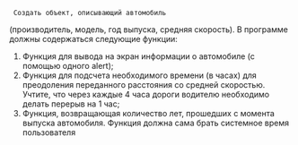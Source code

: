      Создать объект, описывающий автомобиль
(производитель, модель, год выпуска, средняя
скорость). В программе должны содержаться
следующие функции:

1. Функция для вывода на экран информации о
автомобиле (с помощью одного alert);
2. Функция для подсчета необходимого времени (в
часах) для преодоления переданного расстояния со
средней скоростью. Учтите, что через каждые 4 часа
дороги водителю необходимо делать перерыв на 1 час;
3. Функция, возвращающая количество лет,
прошедших с момента выпуска автомобиля. Функция
должна сама брать системное время пользователя

